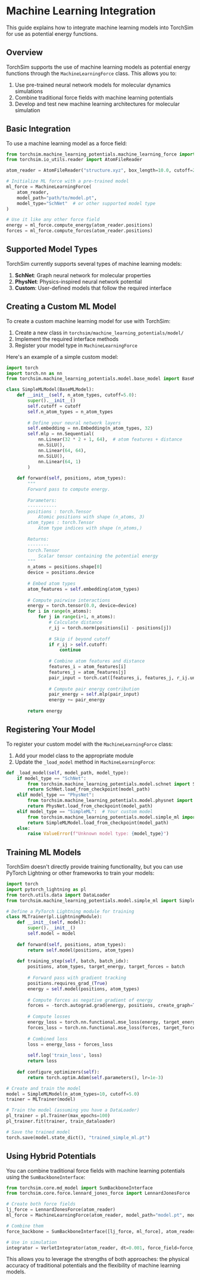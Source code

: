 # Machine Learning Integration

This guide explains how to integrate machine learning models into TorchSim for use as potential energy functions.

## Overview

TorchSim supports the use of machine learning models as potential energy functions through the `MachineLearningForce` class. This allows you to:

1. Use pre-trained neural network models for molecular dynamics simulations
2. Combine traditional force fields with machine learning potentials
3. Develop and test new machine learning architectures for molecular simulation

## Basic Integration

To use a machine learning model as a force field:

```python
from torchsim.machine_learning_potentials.machine_learning_force import MachineLearningForce
from torchsim.io_utils.reader import AtomFileReader

atom_reader = AtomFileReader("structure.xyz", box_length=10.0, cutoff=2.5)

# Initialize ML force with a pre-trained model
ml_force = MachineLearningForce(
    atom_reader,
    model_path="path/to/model.pt",
    model_type="SchNet"  # or other supported model type
)

# Use it like any other force field
energy = ml_force.compute_energy(atom_reader.positions)
forces = ml_force.compute_forces(atom_reader.positions)
```

## Supported Model Types

TorchSim currently supports several types of machine learning models:

1. **SchNet**: Graph neural network for molecular properties
2. **PhysNet**: Physics-inspired neural network potential
3. **Custom**: User-defined models that follow the required interface

## Creating a Custom ML Model

To create a custom machine learning model for use with TorchSim:

1. Create a new class in `torchsim/machine_learning_potentials/model/`
2. Implement the required interface methods
3. Register your model type in `MachineLearningForce`

Here's an example of a simple custom model:

```python
import torch
import torch.nn as nn
from torchsim.machine_learning_potentials.model.base_model import BaseMLModel

class SimpleMLModel(BaseMLModel):
    def __init__(self, n_atom_types, cutoff=5.0):
        super().__init__()
        self.cutoff = cutoff
        self.n_atom_types = n_atom_types
        
        # Define your neural network layers
        self.embedding = nn.Embedding(n_atom_types, 32)
        self.mlp = nn.Sequential(
            nn.Linear(32 * 2 + 1, 64),  # atom features + distance
            nn.SiLU(),
            nn.Linear(64, 64),
            nn.SiLU(),
            nn.Linear(64, 1)
        )
        
    def forward(self, positions, atom_types):
        """
        Forward pass to compute energy.
        
        Parameters:
        -----------
        positions : torch.Tensor
            Atomic positions with shape (n_atoms, 3)
        atom_types : torch.Tensor
            Atom type indices with shape (n_atoms,)
            
        Returns:
        --------
        torch.Tensor
            Scalar tensor containing the potential energy
        """
        n_atoms = positions.shape[0]
        device = positions.device
        
        # Embed atom types
        atom_features = self.embedding(atom_types)
        
        # Compute pairwise interactions
        energy = torch.tensor(0.0, device=device)
        for i in range(n_atoms):
            for j in range(i+1, n_atoms):
                # Calculate distance
                r_ij = torch.norm(positions[i] - positions[j])
                
                # Skip if beyond cutoff
                if r_ij > self.cutoff:
                    continue
                    
                # Combine atom features and distance
                features_i = atom_features[i]
                features_j = atom_features[j]
                pair_input = torch.cat([features_i, features_j, r_ij.unsqueeze(0)])
                
                # Compute pair energy contribution
                pair_energy = self.mlp(pair_input)
                energy += pair_energy
                
        return energy
```

## Registering Your Model

To register your custom model with the `MachineLearningForce` class:

1. Add your model class to the appropriate module
2. Update the `_load_model` method in `MachineLearningForce`:

```python
def _load_model(self, model_path, model_type):
    if model_type == "SchNet":
        from torchsim.machine_learning_potentials.model.schnet import SchNet
        return SchNet.load_from_checkpoint(model_path)
    elif model_type == "PhysNet":
        from torchsim.machine_learning_potentials.model.physnet import PhysNet
        return PhysNet.load_from_checkpoint(model_path)
    elif model_type == "SimpleML":  # Your custom model
        from torchsim.machine_learning_potentials.model.simple_ml import SimpleMLModel
        return SimpleMLModel.load_from_checkpoint(model_path)
    else:
        raise ValueError(f"Unknown model type: {model_type}")
```

## Training ML Models

TorchSim doesn't directly provide training functionality, but you can use PyTorch Lightning or other frameworks to train your models:

```python
import torch
import pytorch_lightning as pl
from torch.utils.data import DataLoader
from torchsim.machine_learning_potentials.model.simple_ml import SimpleMLModel

# Define a PyTorch Lightning module for training
class MLTrainer(pl.LightningModule):
    def __init__(self, model):
        super().__init__()
        self.model = model
        
    def forward(self, positions, atom_types):
        return self.model(positions, atom_types)
        
    def training_step(self, batch, batch_idx):
        positions, atom_types, target_energy, target_forces = batch
        
        # Forward pass with gradient tracking
        positions.requires_grad_(True)
        energy = self.model(positions, atom_types)
        
        # Compute forces as negative gradient of energy
        forces = -torch.autograd.grad(energy, positions, create_graph=True)[0]
        
        # Compute losses
        energy_loss = torch.nn.functional.mse_loss(energy, target_energy)
        forces_loss = torch.nn.functional.mse_loss(forces, target_forces)
        
        # Combined loss
        loss = energy_loss + forces_loss
        
        self.log('train_loss', loss)
        return loss
        
    def configure_optimizers(self):
        return torch.optim.Adam(self.parameters(), lr=1e-3)

# Create and train the model
model = SimpleMLModel(n_atom_types=10, cutoff=5.0)
trainer = MLTrainer(model)

# Train the model (assuming you have a DataLoader)
pl_trainer = pl.Trainer(max_epochs=100)
pl_trainer.fit(trainer, train_dataloader)

# Save the trained model
torch.save(model.state_dict(), "trained_simple_ml.pt")
```

## Using Hybrid Potentials

You can combine traditional force fields with machine learning potentials using the `SumBackboneInterface`:

```python
from torchsim.core.md_model import SumBackboneInterface
from torchsim.core.force.lennard_jones_force import LennardJonesForce

# Create both force fields
lj_force = LennardJonesForce(atom_reader)
ml_force = MachineLearningForce(atom_reader, model_path="model.pt", model_type="SchNet")

# Combine them
force_backbone = SumBackboneInterface([lj_force, ml_force], atom_reader)

# Use in simulation
integrator = VerletIntegrator(atom_reader, dt=0.001, force_field=force_backbone)
```

This allows you to leverage the strengths of both approaches: the physical accuracy of traditional potentials and the flexibility of machine learning models. 